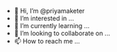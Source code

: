- 👋 Hi, I’m @priyamaketer
- 👀 I’m interested in ...
- 🌱 I’m currently learning ...
- 💞️ I’m looking to collaborate on ...
- 📫 How to reach me ...

<!---
priyamaketer/priyamaketer is a ✨ special ✨ repository because its `README.md` (this file) appears on your GitHub profile.
You can click the Preview link to take a look at your changes.
--->
